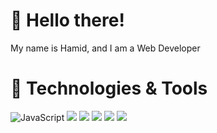 # 👋 Hello there!
My name is Hamid, and I am a Web Developer

# 🔧 Technologies & Tools
<img src="https://camo.githubusercontent.com/42f33d56a3d40667a405eac671c44aaa1b1fd04887c7502486126bb703a6ca0c/68747470733a2f2f696d672e736869656c64732e696f2f62616467652f436f64652d4a6176615363726970742d2532334637453031383f7374796c653d666f722d7468652d6261646765" alt="JavaScript" data-canonical-src="https://img.shields.io/badge/Code-JavaScript-%23F7E018?style=for-the-badge" style="max-width:100%;"> <img src="https://img.shields.io/badge/code-typescript-blue?style=for-the-badge"> <img src="https://img.shields.io/badge/code-Next%20JS-black?style=for-the-badge"> <img src="https://img.shields.io/badge/code-React JS-blue?style=for-the-badge"> <img src="https://img.shields.io/badge/code-python-blueviolet?style=for-the-badge">  <img src="https://img.shields.io/badge/editor-vscode-blue?style=for-the-badge">
